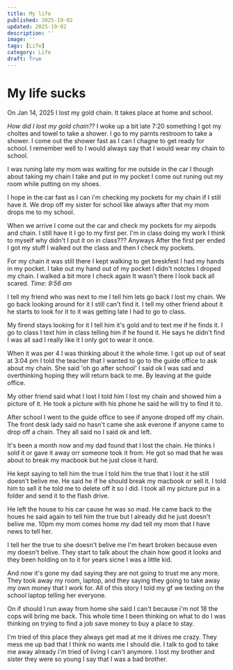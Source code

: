 ```yaml
---
title: My life
published: 2025-19-02
updated: 2025-19-02
description: ''
image: ''
tags: [Life]
category: Life
draft: True
---
```


# My life sucks
On Jan 14, 2025 I lost my gold chain. It takes place at home and school.

*How did I lost my gold chain??*
I woke up a bit late 7:20 something I got my choltes and towel to take a shower.
I go to my parnts restroom to take a shower. I come out the shower fast as I can I chagne to get ready for school. I remember well to I would always say that I would wear my chain to school.

I was runing late my mom was waiting for me outside in the car I though about taking my chain I take and put in my pocket I come out runing out my room while putting on my shoes.

I hope in the car fast as I can i'm checking my pockets for my chain if I still have it. We drop off my sister for school like always after that my mom drops me to my school.

When we arrive I come out the car and check my pockets for my airpods and chain. I still have it I go to my first per. I'm in class doing my work I think to myself why didn't I put it on in class??? Anyways After the first per ended I got my stuff I walked out the class and then I check my pockets.

For my chain it was still there I kept walking to get breskfest I had my hands in my pocket. I take out my hand out of my pocket I didn't notctes I droped my chain. I walked a bit more I check again It wasn't there I look back all scared. *Time: 9:56 am*

I tell my friend who was next to me I tell him lets go back I lost my chain. We go back looking around for it I still can't find it. I tell my other friend about it he starts to look for it to it was getting late I had to go to class.

My firend stays looking for it I tell him it's gold and to text me if he finds it. I go to class I text him in class telling him if he found it. He says he didn't find I was all sad I really like it I only got to wear it once.

When it was per 4 I was thinking about it the whole time. I got up out of seat at 3:04 pm I told the teacher that I wanted to go to the guide office to ask about my chain. She said 'oh go after school' I said ok I was sad and overthinking hoping they will return back to me. By leaving at the guide office.

My other friend said what I lost I told him I lost my chain and showed him a picture of it. He took a picture with his phone he said he will try to find it to.

After school I went to the guide office to see if anyone droped off my chain. The front desk lady said no hasn't came she ask everone if anyone came to drop off a chain. They all said no I said ok and left.

It's been a month now and my dad found that I lost the chain. He thinks I sold it or gave it away orr someone took it from. He got so mad that he was about to break my macbook but he just close it hard.

He kept saying to tell him the true I told him the true that I lost it he still doesn't belive me. He said he if he should break my macbook or sell it. I told him to sell it he told me to delete off it so I did. I took all my picture put in a folder and send it to the flash drive.

He left the house to his car cause he was so mad. He came back to the houes he said again to tell him the true but I already did he just doesn't belive me. 10pm my mom comes home my dad tell my mom that I have news to tell her.

I tell her the true to she doesn't belive me I'm heart broken because even my doesn't belive. They start to talk about the chain how good it looks and they been holding on to it for years sicne I was a little kid.

And now it's gone my dad saying they are not going to trust me any more. They took away my room, laptop, and they saying they going to take away my own money that I work for. All of this story I told my gf we texting on the school laptop telling her everyone.

On if should I run away from home she said I can't because i'm not 18 the cops will bring me back. This whole time I been thinking on what to do I was thinking on trying to find a job save money to buy a place to stay.

I'm tried of this place they always get mad at me it drives me crazy. They mess me up bad that I think no wants me I should die. I talk to god to take me away already i'm tried of living I can't anymore. I lost my brother and sister they were so young I say that I was a bad brother. 